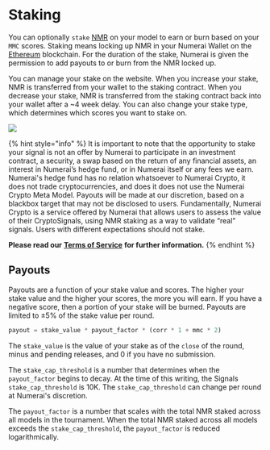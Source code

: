 # Staking

You can optionally `stake` [NMR](https://www.coinbase.com/price/numeraire) on your model to earn or burn based on your `MMC` scores. Staking means locking up NMR in your Numerai Wallet on the [Ethereum](https://ethereum.org/en/whitepaper/) blockchain. For the duration of the stake, Numerai is given the permission to add payouts to or burn from the NMR locked up.

You can manage your stake on the website. When you increase your stake, NMR is transferred from your wallet to the staking contract. When you decrease your stake, NMR is transferred from the staking contract back into your wallet after a \~4 week delay. You can also change your stake type, which determines which scores you want to stake on.

![](https://docs.numer.ai/\~gitbook/image?url=https:%2F%2Fgblobscdn.gitbook.com%2Fassets%252F-LmGruQ\_-ZYj9XMQUd5x%252F-MTwWeGztnW6NaH6Sd\_A%252F-MTxK8xvV36McXIClWAt%252Fimage.png%3Falt=media%26token=aea91c60-7079-439b-bbd6-f64e9d8c26d7\&width=768\&dpr=4\&quality=100\&sign=c26f0dc43daabd09b8834fe5fa0d22f7e105ca7c1b17f4fb0c4b1aa5c8ff0b2e)

{% hint style="info" %}
It is important to note that the opportunity to stake your signal is not an offer by Numerai to participate in an investment contract, a security, a swap based on the return of any financial assets, an interest in Numerai’s hedge fund, or in Numerai itself or any fees we earn. Numerai's hedge fund has no relation whatsoever to Numerai Crypto, it does not trade cryptocurrencies, and does it does not use the Numerai Crypto Meta Model. Payouts will be made at our discretion, based on a blackbox target that may not be disclosed to users. Fundamentally, Numerai Crypto is a service offered by Numerai that allows users to assess the value of their CryptoSignals, using NMR staking as a way to validate “real” signals. Users with different expectations should not stake.

**Please read our** [**Terms of Service**](https://numer.ai/terms) **for further information.**
{% endhint %}

## Payouts

Payouts are a function of your stake value and scores. The higher your stake value and the higher your scores, the more you will earn. If you have a negative score, then a portion of your stake will be burned. Payouts are limited to ±5% of the stake value per round.

```python
payout = stake_value * payout_factor * (corr * 1 + mmc * 2)
```

The `stake_value` is the value of your stake as of the `close` of the round, minus and pending releases, and 0 if you have no submission.

The `stake_cap_threshold` is a number that determines when the `payout_factor` begins to decay.  At the time of this writing, the Signals `stake_cap_threshold` is 10K. The `stake_cap_threshold` can change per round at Numerai's discretion.

The `payout_factor` is a number that scales with the total NMR staked across all models in the tournament. When the total NMR staked across all models exceeds the `stake_cap_threshold`, the `payout_factor` is reduced logarithmically.
